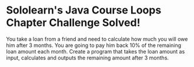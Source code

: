 # Sololearn's Java Course Loops Chapter Challenge Solved!

You take a loan from a friend and need to calculate how much you will owe him after 3 months.
You are going to pay him back 10% of the remaining loan amount each month.
Create a program that takes the loan amount as input, calculates and outputs the remaining amount after 3 months.
